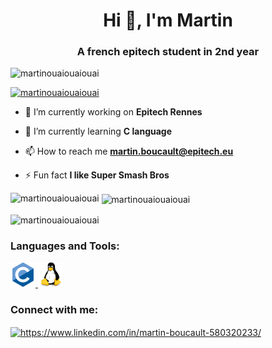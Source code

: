 <h1 align="center">Hi 👋, I'm Martin</h1>
<h3 align="center">A french epitech student in 2nd year</h3>

<p align="left"> <img src="https://komarev.com/ghpvc/?username=martinouaiouaiouai&label=Profile%20views&color=0e75b6&style=flat" alt="martinouaiouaiouai" /> </p>

<p align="left"> <a href="https://github.com/ryo-ma/github-profile-trophy"><img src="https://github-profile-trophy.vercel.app/?username=martinouaiouaiouai" alt="martinouaiouaiouai" /></a> </p>

- 🔭 I’m currently working on **Epitech Rennes**

- 🌱 I’m currently learning **C language**

- 📫 How to reach me **martin.boucault@epitech.eu**

- ⚡ Fun fact **I like Super Smash Bros**


<p><img align="left" src="https://github-readme-stats.vercel.app/api/top-langs?username=martinouaiouaiouai&show_icons=true&locale=en&layout=compact" alt="martinouaiouaiouai" /></p>

<p>&nbsp;<img align="center" src="https://github-readme-stats.vercel.app/api?username=martinouaiouaiouai&show_icons=true&locale=en" alt="martinouaiouaiouai" /></p>

<p><img align="center" src="https://github-readme-streak-stats.herokuapp.com/?user=martinouaiouaiouai&" alt="martinouaiouaiouai" /></p><h3 align="left">Languages and Tools:</h3>
<p align="left"> <a href="https://www.cprogramming.com/" target="_blank" rel="noreferrer"> <img src="https://raw.githubusercontent.com/devicons/devicon/master/icons/c/c-original.svg" alt="c" width="40" height="40"/> </a> <a href="https://www.linux.org/" target="_blank" rel="noreferrer"> <img src="https://raw.githubusercontent.com/devicons/devicon/master/icons/linux/linux-original.svg" alt="linux" width="40" height="40"/> </a> </p>

<h3 align="left">Connect with me:</h3>
<p align="left">
<a href="https://www.linkedin.com/in/martin-boucault-580320233/" target="blank"><img align="center" src="https://raw.githubusercontent.com/rahuldkjain/github-profile-readme-generator/master/src/images/icons/Social/linked-in-alt.svg" alt="https://www.linkedin.com/in/martin-boucault-580320233/" height="30" width="40" /></a>
</p>
